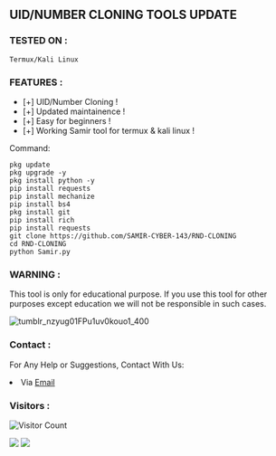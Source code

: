 


## UID/NUMBER CLONING TOOLS UPDATE

### TESTED ON :

    Termux/Kali Linux

### FEATURES :
* [+] UID/Number Cloning !
* [+] Updated maintainence !
* [+] Easy for beginners !
* [+] Working Samir tool for termux & kali linux !



Command:

``` shell script
pkg update
pkg upgrade -y
pkg install python -y
pip install requests
pip install mechanize
pip install bs4
pkg install git
pip install rich
pip install requests
git clone https://github.com/SAMIR-CYBER-143/RND-CLONING
cd RND-CLONING
python Samir.py
```


### WARNING :

This tool is only for educational purpose. If you use this tool for other purposes except education we will not be responsible in such cases.

![tumblr_nzyug01FPu1uv0kouo1_400](https://user-images.githubusercontent.com/107056647/216527573-6116b55e-a4e7-43c1-a2a5-aaa7577c672e.gif)


### Contact :
For Any Help or Suggestions, Contact With Us:
<li> Via <a href="mailto: samircyber143@gmail.com">Email</a>


### Visitors :

![Visitor Count](https://profile-counter.glitch.me/weirdnehal/count.svg)


<p align="left">
  <a href="https://github.com/SAMIR-CYBER-143" target="_blank"><img src="https://img.shields.io/badge/Github-SAMIR-CYBER-143-green?style=for-the-badge&logo=github"></a>
  <a href="https://m.me/100090804254681" target="_blank"><img src="https://img.shields.io/badge/Chat-Messenger-blue?style=for-the-badge&logo=messenger"></a>
</p>
